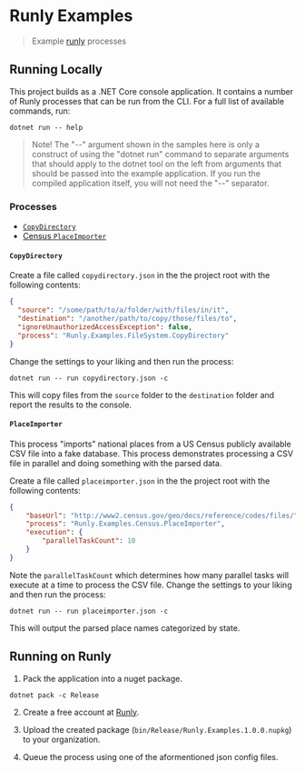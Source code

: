 # Runly Examples

> Example [runly](https://www.runly.io/) processes

## Running Locally

This project builds as a .NET Core console application. It contains a number of Runly processes that can be run from the CLI. For a full list of available commands, run:

```
dotnet run -- help
```

> Note! The "--" argument shown in the samples here is only a construct of using the "dotnet run" command to separate arguments that should apply to the dotnet tool on the left from arguments that should be passed into the example application. If you run the compiled application itself, you will not need the "--" separator.

### Processes

* [`CopyDirectory`](#copydirectory)
* [Census `PlaceImporter`](#placeimporter)

#### `CopyDirectory`

Create a file called `copydirectory.json` in the the project root with the following contents:

```json
{
  "source": "/some/path/to/a/folder/with/files/in/it",
  "destination": "/another/path/to/copy/those/files/to",
  "ignoreUnauthorizedAccessException": false,
  "process": "Runly.Examples.FileSystem.CopyDirectory"
}
```

Change the settings to your liking and then run the process:

```
dotnet run -- run copydirectory.json -c
```

This will copy files from the `source` folder to the `destination` folder and report the results to the console.


#### `PlaceImporter`

This process "imports" national places from a US Census publicly available CSV file into a fake database. This process demonstrates processing a CSV file in parallel and doing something with the parsed data.

Create a file called `placeimporter.json` in the the project root with the following contents:

```json
{
	"baseUrl": "http://www2.census.gov/geo/docs/reference/codes/files/",
	"process": "Runly.Examples.Census.PlaceImporter",
	"execution": {
		"parallelTaskCount": 10
	}
}
```

Note the `parallelTaskCount` which determines how many parallel tasks will execute at a time to process the CSV file. Change the settings to your liking and then run the process:

```
dotnet run -- run placeimporter.json -c
```

This will output the parsed place names categorized by state.

## Running on Runly

1. Pack the application into a nuget package.

```
dotnet pack -c Release
```

2. Create a free account at [Runly](https://www.runly.io/).

3. Upload the created package (`bin/Release/Runly.Examples.1.0.0.nupkg`) to your organization.

4. Queue the process using one of the aformentioned json config files.
